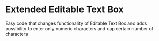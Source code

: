 # Extended Editable Text Box
 Easy code that changes functionality of Editable Text Box and adds possibility to enter only numeric characters and  cap certain number of characters
